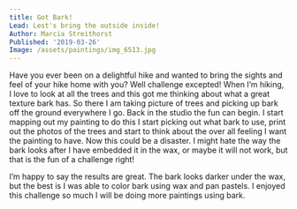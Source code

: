 ```yaml
---
title: Got Bark!
Lead: Lest's bring the outside inside!
Author: Marcia Streithorst
Published: '2019-03-26'
Image: /assets/paintings/img_6513.jpg
---
```

Have you ever been on a delightful hike and wanted to bring the sights and feel of your hike home with you? Well challenge excepted! When I’m hiking, I love to look at all the trees and this got me thinking about what a great texture bark has. So there I am taking picture of trees and picking up bark off the ground everywhere I go. Back in the studio the fun can begin. I start mapping out my painting to do this I start picking out what bark to use, print out the photos of the trees and start to think about the over all feeling I want the painting to have. Now this could be a disaster. I might hate the way the bark looks after I have embedded it in the wax, or maybe it will not work, but that is the fun of a challenge right!  
  
I’m happy to say the results are great. The bark looks darker under the wax, but the best is I was able to color bark using wax and pan pastels. I enjoyed this challenge so much I will be doing more paintings using bark.
